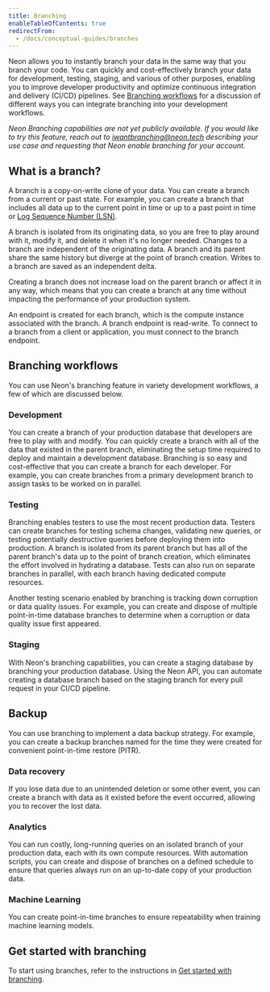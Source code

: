 ```yaml
---
title: Branching
enableTableOfContents: true
redirectFrom:
  - /docs/conceptual-guides/branches
---
```


<a id="branches-coming-soon/"></a>

Neon allows you to instantly branch your data in the same way that you branch your code. You can quickly and cost-effectively branch your data for development, testing, staging, and various of other purposes, enabling you to improve developer productivity and optimize continuous integration and delivery (CI/CD) pipelines. See [Branching workflows](#branching-workflows) for a discussion of different ways you can integrate branching into your development workflows.

_Neon Branching capabilities are not yet publicly available. If you would like to try this feature, reach out to [iwantbranching@neon.tech](mailto:iwantbranching@neon.tech) describing your use case and requesting that Neon enable branching for your account._

## What is a branch?

A branch is a copy-on-write clone of your data. You can create a branch from a current or past state. For example, you can create a branch that includes all data up to the current point in time or up to a past point in time or [Log Sequence Number (LSN)](../../reference/glossary#lsn).

A branch is isolated from its originating data, so you are free to play around with it, modify it, and delete it when it's no longer needed. Changes to a branch are independent of the originating data. A branch and its parent share the same history but diverge at the point of branch creation. Writes to a branch are saved as an independent delta.

Creating a branch does not increase load on the parent branch or affect it in any way, which means that you can create a branch at any time without impacting the performance of your production system.

An endpoint is created for each branch, which is the compute instance associated with the branch. A branch endpoint is read-write. To connect to a branch from a client or application, you must connect to the branch endpoint.

## Branching workflows

You can use Neon's branching feature in variety development workflows, a few of which are discussed below.

### Development

You can create a branch of your production database that developers are free to play with and modify. You can quickly create a branch with all of the data that existed in the parent branch, eliminating the setup time required to deploy and maintain a development database. Branching is so easy and cost-effective that you can create a branch for each developer. For example, you can create branches from a primary development branch to assign tasks to be worked on in parallel.

### Testing

Branching enables testers to use the most recent production data. Testers can create branches for testing schema changes, validating new queries, or testing potentially destructive queries before deploying them into production. A branch is isolated from its parent branch but has all of the parent branch's data up to the point of branch creation, which eliminates the effort involved in hydrating a database. Tests can also run on separate branches in parallel, with each branch having dedicated compute resources.

Another testing scenario enabled by branching is tracking down corruption or data quality issues. For example, you can create and dispose of multiple point-in-time database branches to determine when a corruption or data quality issue first appeared.

### Staging

With Neon's branching capabilities, you can create a staging database by branching your production database. Using the Neon API, you can automate creating a database branch based on the staging branch for every pull request in your CI/CD pipeline.

## Backup

You can use branching to implement a data backup strategy. For example, you can create a backup branches named for the time they were created for convenient point-in-time restore (PITR).

### Data recovery

If you lose data due to an unintended deletion or some other event, you can create a branch with data as it existed before the event occurred, allowing you to recover the lost data.

### Analytics

You can run costly, long-running queries on an isolated branch of your production data, each with its own compute resources. With automation scripts, you can create and dispose of branches on a defined schedule to ensure that queries always run on an up-to-date copy of your production data.

### Machine Learning

You can create point-in-time branches to ensure repeatability when training machine learning models.

## Get started with branching

To start using branches, refer to the instructions in [Get started with branching](../../get-started-with-neon/get-started-branching).
